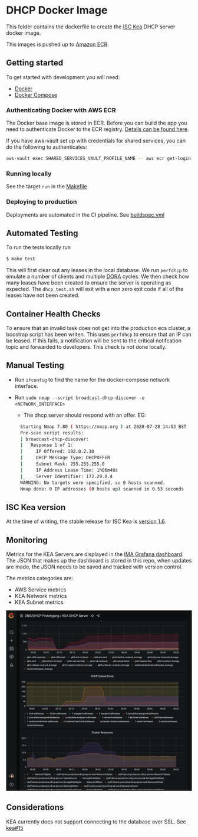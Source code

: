 # DHCP Docker Image

This folder contains the dockerfile to create the [ISC Kea](https://www.isc.org/kea/) DHCP server docker image.

This images is pushed up to [Amazon ECR](https://aws.amazon.com/ecr/).

## Getting started

To get started with development you will need:

- [Docker](https://www.docker.com/)
- [Docker Compose](https://docs.docker.com/compose/)

### Authenticating Docker with AWS ECR

The Docker base image is stored in ECR. Before you can build the app you need to authenticate Docker to the ECR registry. [Details can be found here](https://docs.aws.amazon.com/AmazonECR/latest/userguide/Registries.html#registry_auth).

If you have aws-vault set up with credentials for shared services, you can do the following to authenticates:

```bash
aws-vault exec SHARED_SERVICES_VAULT_PROFILE_NAME -- aws ecr get-login-password --region eu-west-2 | docker login --username AWS --password-stdin SHARED_SERVICES_ACCOUNT_ID.dkr.ecr.eu-west-2.amazonaws.com
```

### Running locally

See the target `run` in the [Makefile](./Makefile)

### Deploying to production

Deployments are automated in the CI pipeline. See [buildspec.yml](./buildspec.yml)

## Automated Testing

To run the tests locally run

```bash
$ make test
```

This will first clear out any leases in the local database. We run `perfdhcp` to emulate a number of clients and multiple [DORA](https://en.wikipedia.org/wiki/Dynamic_Host_Configuration_Protocol#Operation) cycles. We then check how many leases have been created to ensure the server is operating as expected. The `dhcp_test.sh` will exit with a non zero exit code if all of the leases have not been created.

## Container Health Checks

To ensure that an invalid task does not get into the production ecs cluster, a boostrap script has been writen. This uses `perfdhcp` to ensure that an IP can be leased. If this fails, a notification will be sent to the critical notifcation topic and forwarded to developers. This check is not done locally.

## Manual Testing

- Run `ifconfig` to find the name for the docker-compose network interface.
- Run
  `sudo nmap --script broadcast-dhcp-discover -e <NETWORK_INTERFACE>`

  - The dhcp server should respond with an offer. EG:

  ```bash
    Starting Nmap 7.80 ( https://nmap.org ) at 2020-07-28 14:53 BST
    Pre-scan script results:
    | broadcast-dhcp-discover:
    |   Response 1 of 1:
    |     IP Offered: 192.0.2.10
    |     DHCP Message Type: DHCPOFFER
    |     Subnet Mask: 255.255.255.0
    |     IP Address Lease Time: 1h06m40s
    |_    Server Identifier: 172.29.0.4
    WARNING: No targets were specified, so 0 hosts scanned.
    Nmap done: 0 IP addresses (0 hosts up) scanned in 0.53 seconds
  ```

## ISC Kea version

At the time of writing, the stable release for ISC Kea is [version 1.6](https://cloudsmith.io/~isc/repos/kea-1-6/packages/).

## Monitoring

Metrics for the KEA Servers are displayed in the [IMA Grafana dashboard](https://github.com/ministryofjustice/staff-infrastructure-monitoring).
The JSON that makes up the dashboard is stored in this repo, when updates are made, the JSON needs to be saved and tracked with version control.

The metrics categories are:

  - AWS Service metrics
  - KEA Network metrics
  - KEA Subnet metrics

![Grafana Dashboard](./documentation/images/dashboard.png)

## Considerations

KEA currently does not support connecting to the database over SSL. See [kea#15](https://github.com/isc-projects/kea/pull/15)
